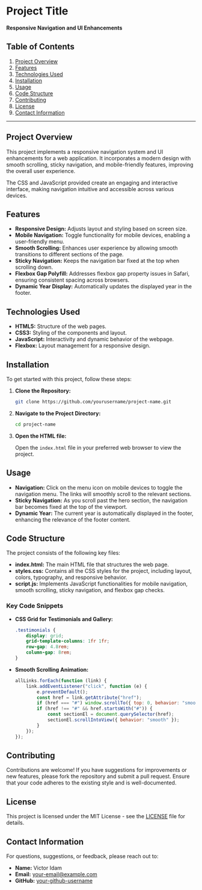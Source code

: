 # Project Title

**Responsive Navigation and UI Enhancements**

## Table of Contents

1. [Project Overview](#project-overview)
2. [Features](#features)
3. [Technologies Used](#technologies-used)
4. [Installation](#installation)
5. [Usage](#usage)
6. [Code Structure](#code-structure)
7. [Contributing](#contributing)
8. [License](#license)
9. [Contact Information](#contact-information)

---

## Project Overview

This project implements a responsive navigation system and UI enhancements for a web application. It incorporates a modern design with smooth scrolling, sticky navigation, and mobile-friendly features, improving the overall user experience. 

The CSS and JavaScript provided create an engaging and interactive interface, making navigation intuitive and accessible across various devices.

## Features

- **Responsive Design:** Adjusts layout and styling based on screen size.
- **Mobile Navigation:** Toggle functionality for mobile devices, enabling a user-friendly menu.
- **Smooth Scrolling:** Enhances user experience by allowing smooth transitions to different sections of the page.
- **Sticky Navigation:** Keeps the navigation bar fixed at the top when scrolling down.
- **Flexbox Gap Polyfill:** Addresses flexbox gap property issues in Safari, ensuring consistent spacing across browsers.
- **Dynamic Year Display:** Automatically updates the displayed year in the footer.

## Technologies Used

- **HTML5:** Structure of the web pages.
- **CSS3:** Styling of the components and layout.
- **JavaScript:** Interactivity and dynamic behavior of the webpage.
- **Flexbox:** Layout management for a responsive design.

## Installation

To get started with this project, follow these steps:

1. **Clone the Repository:**

   ```bash
   git clone https://github.com/yourusername/project-name.git
   ```

2. **Navigate to the Project Directory:**

   ```bash
   cd project-name
   ```

3. **Open the HTML file:**

   Open the `index.html` file in your preferred web browser to view the project.

## Usage

- **Navigation:** Click on the menu icon on mobile devices to toggle the navigation menu. The links will smoothly scroll to the relevant sections.
- **Sticky Navigation:** As you scroll past the hero section, the navigation bar becomes fixed at the top of the viewport.
- **Dynamic Year:** The current year is automatically displayed in the footer, enhancing the relevance of the footer content.

## Code Structure

The project consists of the following key files:

- **index.html:** The main HTML file that structures the web page.
- **styles.css:** Contains all the CSS styles for the project, including layout, colors, typography, and responsive behavior.
- **script.js:** Implements JavaScript functionalities for mobile navigation, smooth scrolling, sticky navigation, and flexbox gap checks.

### Key Code Snippets

- **CSS Grid for Testimonials and Gallery:**
  ```css
  .testimonials {
      display: grid;
      grid-template-columns: 1fr 1fr;
      row-gap: 4.8rem;
      column-gap: 8rem;
  }
  ```

- **Smooth Scrolling Animation:**
  ```javascript
  allLinks.forEach(function (link) {
      link.addEventListener("click", function (e) {
          e.preventDefault();
          const href = link.getAttribute("href");
          if (href === "#") window.scrollTo({ top: 0, behavior: "smooth" });
          if (href !== "#" && href.startsWith("#")) {
              const sectionEl = document.querySelector(href);
              sectionEl.scrollIntoView({ behavior: "smooth" });
          }
      });
  });
  ```

## Contributing

Contributions are welcome! If you have suggestions for improvements or new features, please fork the repository and submit a pull request. Ensure that your code adheres to the existing style and is well-documented.

## License

This project is licensed under the MIT License - see the [LICENSE](LICENSE) file for details.

## Contact Information

For questions, suggestions, or feedback, please reach out to:

- **Name:** Victor Idam
- **Email:** [your-email@example.com](mailto:your-email@example.com)
- **GitHub:** [your-github-username](https://github.com/your-github-username)
